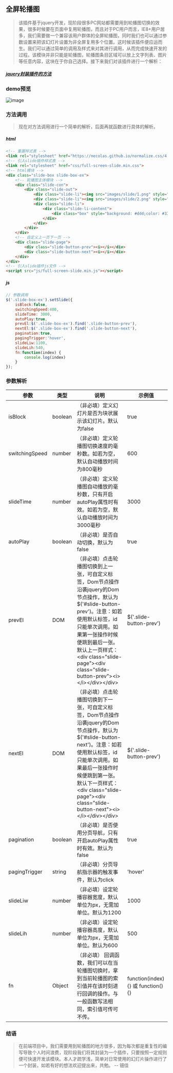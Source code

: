 ## 全屏轮播图
> 该插件基于jquery开发，现阶段很多PC网站都需要用到轮播图切换的效果，很多时候要在页面中复用轮播图，而且对于PC用户而言，IE8+用户居多，我们需要做一个兼容该用户群体的全屏轮播图，同时我们也可以通过参数设置来把该幻灯片设置为非全屏复用多个位置。这时候该插件便应运而生。我们可以通过简单的调用及样式来对其进行调用，从而完成快速开发的过程。该模块并非只能是轮播图，轮播图条目区域可以放上文字列表、图片等任意内容，这块在于你自己选择。接下来我们对该插件进行一个解析：

##### [jquery封装插件的方法](http://blog.csdn.net/osdfhv/article/details/53185914)

### demo预览
![image](http://ww1.sinaimg.cn/large/0060lm7Tly1fn4lgv6n98j31gu0fc4k8.jpg)

### 方法调用
> 现在对方法调用进行一个简单的解析，后面再就函数进行具体的解析。

##### html
```html
<!-- 重置样式表 -->
<link rel="stylesheet" href="https://necolas.github.io/normalize.css/4.1.1/normalize.css">
<!-- 引入slide插件样式表 -->
<link rel="stylesheet" href="css/full-screen-slide.min.css">
<!-- html模块 -->
<div class="slide-box slide-box-ex">
	<!-- 轮播图主体模块 -->
	<div class="slide-con">
		<div class="slide-out">
			<div class="slide-li"><img src="images/slide/1.png" style="width: 100%" alt=""></div>
			<div class="slide-li"><img src="images/slide/2.png" style="width: 100%" alt=""></div>
			<div class="slide-li">
				<div class="slide-li-content">
					<div class="box" style="background: #ddd;color: #333;height: 600px">这里是文本存放位置</div>
				</div>
			</div>
		</div>
	</div>
	<!-- 自定义上一页下一页 -->
	<div class="slide-page">
		<div class="slide-button-prev"><i></i></div>
		<div class="slide-button-next"><i></i></div>
	</div>
</div>
<!-- 引入slide插件js文件 -->
<script src="js/full-screen-slide.min.js"></script>
```

##### js
```js
// 参数调用
$('.slide-box-ex').setSlide({
	isBlock:false,
	switchingSpeed:400,
	slideTime: 3000,
	autoPlay:true,
	prevEl:$('.slide-box-ex').find('.slide-button-prev'),
	nextEl:$('.slide-box-ex').find('.slide-button-next'),
	pagination:true,
	pagingTrigger:'hover',
	slideLiw:1100,
	slideLih:540,
	fn:function(index) {
		console.log(index)
	}
});
```
### 参数解析
参数 | 类型 |说明 | 示例值
---|---|---|---
isBlock 		| boolean 	| （非必填）定义幻灯片是否为块状展示该幻灯片。默认为false | true
switchingSpeed 	| number 	| （非必填）定义轮播图切换速度的毫秒数。如若为空，默认自动播放时间为800毫秒	| 600
slideTime 		| number 	| （非必填）定义轮播图自动播放的毫秒数，只有开启autoPlay属性时有效。如若为空，默认自动播放时间为3000毫秒 | 3000
autoPlay 		| boolean 	| （非必填）是否自动切换，默认为false | true
prevEl 			| DOM 		| （非必填）点击轮播图切换到上一张，可自定义标签，Dom节点操作沿袭jquery的Dom节点操作，默认为$('#slide-button-prev')。注意：如若使用默认标签，id只能单次调用。如果第一张操作时候便跳到最后一张。默认上一页样式：<div class=\"slide-page\"><div class=\"slide-button-prev\">\<i>\</i><\/div><\/div> | $('.slide-button-prev')
nextEl 			| DOM 		| （非必填）点击轮播图切换到下一张，可自定义标签，Dom节点操作沿袭jquery的Dom节点操作，默认为$('#slide-button-next')。注意：如若使用默认标签，id只能单次调用。如果最后一张操作时候便跳到第一张。默认下一页样式：<div class=\"slide-page\"><div class=\"slide-button-next\">\<i>\</i><\/div><\/div> | $('.slide-button-prev')
pagination 		| boolean 	| （非必填）是否使用分页导航，只有开启autoPlay属性时有效。默认为false | true
pagingTrigger	| string 	| （非必填）分页导航指示器的触发事件，默认为click | 'hover'
slideLiw 		| number 	| （非必填）设定轮播容器宽度，默认单位为px，无需加单位。默认为1200 | 1000
slideLih 		| number 	| （非必填）设定轮播容器高度，默认单位为px，无需加单位。默认为600 | 500
fn				| Object	| （非必填） 回调函数，我们可以在当轮播图切换时，拿到当前轮播图的索引值并在该时刻进行回调的操作。与一般函数写法相同，索引值可传可不传。| function(index) {} 或 function() {} 

### 结语
> 在前端项目中，我们需要用到轮播图的地方很多，因为每次都是重复性的编写导致个人时间浪费，现阶段我们将其封装为一个插件，只要按照一定规则便可快速开发该模块。本人才疏学浅，简单对日常使用的幻灯片操作进行了一个封装，如若有好的想法欢迎提出来，共勉。 -- 钿佳

